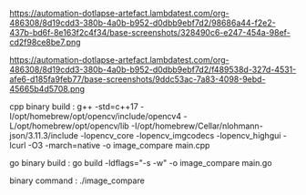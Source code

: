 https://automation-dotlapse-artefact.lambdatest.com/org-486308/8d19cdd3-380b-4a0b-b952-d0dbb9ebf7d2/98686a44-f2e2-437b-bd6f-8e163f2c4f34/base-screenshots/328490c6-e247-454a-98ef-cd2f98ce8be7.png

https://automation-dotlapse-artefact.lambdatest.com/org-486308/8d19cdd3-380b-4a0b-b952-d0dbb9ebf7d2/f489538d-327d-4531-afe6-d185fa9feb77/base-screenshots/9ddc53ac-7a83-4098-9ebd-45665b4d5708.png

cpp binary build : g++ -std=c++17 -I/opt/homebrew/opt/opencv/include/opencv4 -L/opt/homebrew/opt/opencv/lib -I/opt/homebrew/Cellar/nlohmann-json/3.11.3/include -lopencv_core -lopencv_imgcodecs -lopencv_highgui -lcurl -O3 -march=native -o image_compare main.cpp 

go binary build : go build -ldflags="-s -w" -o image_compare main.go

binary command : ./image_compare 

